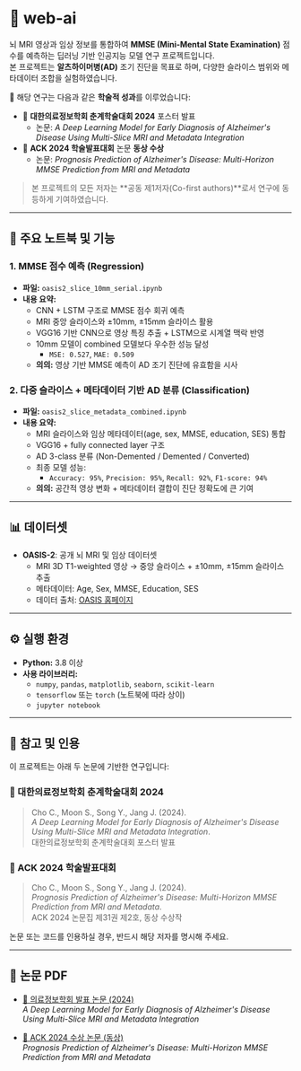 # 🧠 web-ai

뇌 MRI 영상과 임상 정보를 통합하여 **MMSE (Mini-Mental State Examination)** 점수를 예측하는 딥러닝 기반 인공지능 모델 연구 프로젝트입니다.  
본 프로젝트는 **알츠하이머병(AD)** 조기 진단을 목표로 하며, 다양한 슬라이스 범위와 메타데이터 조합을 실험하였습니다.

📌 해당 연구는 다음과 같은 **학술적 성과**를 이루었습니다:

- 🧾 **대한의료정보학회 춘계학술대회 2024** 포스터 발표  
  - 논문: *A Deep Learning Model for Early Diagnosis of Alzheimer's Disease Using Multi-Slice MRI and Metadata Integration*
- 🥉 **ACK 2024 학술발표대회** 논문 **동상 수상**  
  - 논문: *Prognosis Prediction of Alzheimer's Disease: Multi-Horizon MMSE Prediction from MRI and Metadata*

> 본 프로젝트의 모든 저자는 **공동 제1저자(Co-first authors)**로서 연구에 동등하게 기여하였습니다.

---

## 📒 주요 노트북 및 기능

### 1. MMSE 점수 예측 (Regression)
- **파일:** `oasis2_slice_10mm_serial.ipynb`
- **내용 요약:**
  - CNN + LSTM 구조로 MMSE 점수 회귀 예측
  - MRI 중앙 슬라이스와 ±10mm, ±15mm 슬라이스 활용
  - VGG16 기반 CNN으로 영상 특징 추출 + LSTM으로 시계열 맥락 반영
  - 10mm 모델이 combined 모델보다 우수한 성능 달성  
    - `MSE: 0.527`, `MAE: 0.509`
  - **의의:** 영상 기반 MMSE 예측이 AD 조기 진단에 유효함을 시사

### 2. 다중 슬라이스 + 메타데이터 기반 AD 분류 (Classification)
- **파일:** `oasis2_slice_metadata_combined.ipynb`
- **내용 요약:**
  - MRI 슬라이스와 임상 메타데이터(age, sex, MMSE, education, SES) 통합
  - VGG16 + fully connected layer 구조
  - AD 3-class 분류 (Non-Demented / Demented / Converted)
  - 최종 모델 성능:
    - `Accuracy: 95%`, `Precision: 95%`, `Recall: 92%`, `F1-score: 94%`
  - **의의:** 공간적 영상 변화 + 메타데이터 결합이 진단 정확도에 큰 기여

---

## 📊 데이터셋

- **OASIS-2**: 공개 뇌 MRI 및 임상 데이터셋  
  - MRI 3D T1-weighted 영상 → 중앙 슬라이스 + ±10mm, ±15mm 슬라이스 추출  
  - 메타데이터: Age, Sex, MMSE, Education, SES  
  - 데이터 출처: [OASIS 홈페이지](https://www.oasis-brains.org/)

---

## ⚙️ 실행 환경

- **Python:** 3.8 이상
- **사용 라이브러리:**
  - `numpy`, `pandas`, `matplotlib`, `seaborn`, `scikit-learn`
  - `tensorflow` 또는 `torch` (노트북에 따라 상이)
  - `jupyter notebook`

---

## 📝 참고 및 인용

이 프로젝트는 아래 두 논문에 기반한 연구입니다:

### 📌 대한의료정보학회 춘계학술대회 2024
> Cho C., Moon S., Song Y., Jang J. (2024).  
> *A Deep Learning Model for Early Diagnosis of Alzheimer's Disease Using Multi-Slice MRI and Metadata Integration*.  
> 대한의료정보학회 춘계학술대회 포스터 발표

### 📌 ACK 2024 학술발표대회
> Cho C., Moon S., Song Y., Jang J. (2024).  
> *Prognosis Prediction of Alzheimer's Disease: Multi-Horizon MMSE Prediction from MRI and Metadata*.  
> ACK 2024 논문집 제31권 제2호, 동상 수상작

논문 또는 코드를 인용하실 경우, 반드시 해당 저자를 명시해 주세요.

---

## 📎 논문 PDF

- [📄 의료정보학회 발표 논문 (2024)](https://drive.google.com/file/d/1dbiCpb2bz-N80J7KH8Wulh0q4p1TyCka/view?usp=drive_link)  
  *A Deep Learning Model for Early Diagnosis of Alzheimer's Disease Using Multi-Slice MRI and Metadata Integration*

- [🥉 ACK 2024 수상 논문 (동상)](https://drive.google.com/file/d/1TAbvF0PwFMSDRorrUg6_eCjNLEYiTP4O/view?usp=drive_link)  
  *Prognosis Prediction of Alzheimer's Disease: Multi-Horizon MMSE Prediction from MRI and Metadata*

